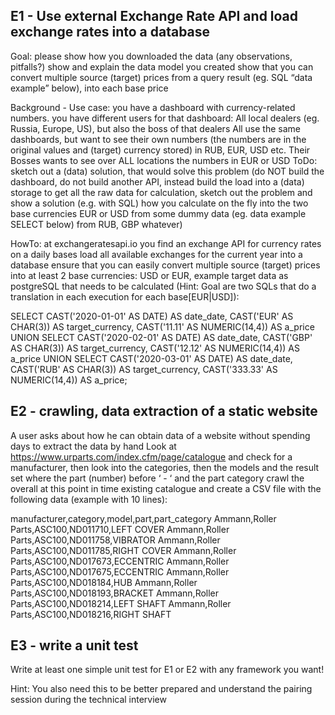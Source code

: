 ##  E1 - Use external Exchange Rate API and load exchange rates into a database

Goal:
please show how you downloaded the data (any observations, pitfalls?)
show and explain the data model you created
show that you can convert multiple source (target) prices from a query result (eg. SQL “data example” below), into each base price

Background - Use case:
you have a dashboard with currency-related numbers.
you have different users for that dashboard: All local dealers (eg. Russia, Europe, US), but also the boss of that dealers
All use the same dashboards, but want to see their own numbers (the numbers are in the original values and (target) currency stored) in RUB, EUR, USD etc.
Their Bosses wants to see over ALL locations the numbers in EUR or USD
ToDo: sketch out a (data) solution, that would solve this problem (do NOT build the dashboard, do not build another API, instead build the load into a (data) storage to get all the raw data for calculation, sketch out the problem and show a solution (e.g. with SQL) how you calculate on the fly into the two base currencies EUR or USD from some dummy data (eg. data example SELECT below) from RUB, GBP whatever)

HowTo:
at exchangeratesapi.io you find an exchange API for currency rates on a daily bases
load all available exchanges for the current year into a database
ensure that you can easily convert multiple source (target) prices into at least 2 base currencies: USD or EUR, example target data as postgreSQL that needs to be calculated (Hint: Goal are two SQLs that do a translation in each execution for each base[EUR|USD]):


SELECT CAST('2020-01-01' AS DATE) AS date_date, CAST('EUR' AS CHAR(3)) AS target_currency, CAST('11.11' AS NUMERIC(14,4)) AS a_price UNION
SELECT CAST('2020-02-01' AS DATE) AS date_date, CAST('GBP' AS CHAR(3)) AS target_currency, CAST('12.12' AS NUMERIC(14,4)) AS a_price UNION
SELECT CAST('2020-03-01' AS DATE) AS date_date, CAST('RUB' AS CHAR(3)) AS target_currency, CAST('333.33' AS NUMERIC(14,4)) AS a_price;

## E2 - crawling, data extraction of a static website
A user asks about how he can obtain data of a website without spending days to extract the data by hand
Look at https://www.urparts.com/index.cfm/page/catalogue and check for a manufacturer, then look into the categories, then the models and the result set where the part (number) before ‘ - ‘ and the part category
crawl the overall at this point in time existing catalogue and create a CSV file with the following data (example with 10 lines):

manufacturer,category,model,part,part_category
Ammann,Roller Parts,ASC100,ND011710,LEFT COVER
Ammann,Roller Parts,ASC100,ND011758,VIBRATOR
Ammann,Roller Parts,ASC100,ND011785,RIGHT COVER
Ammann,Roller Parts,ASC100,ND017673,ECCENTRIC
Ammann,Roller Parts,ASC100,ND017675,ECCENTRIC
Ammann,Roller Parts,ASC100,ND018184,HUB
Ammann,Roller Parts,ASC100,ND018193,BRACKET
Ammann,Roller Parts,ASC100,ND018214,LEFT SHAFT
Ammann,Roller Parts,ASC100,ND018216,RIGHT SHAFT


## E3 - write a unit test
Write at least one simple unit test for E1 or E2 with any framework you want!

Hint: You also need this to be better prepared and understand the pairing session during the technical interview
